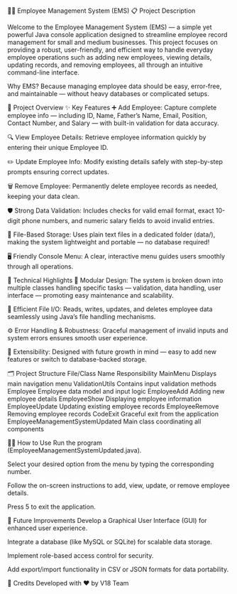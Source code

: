 🧑‍💼 Employee Management System (EMS) 
      📋 Project Description
      
Welcome to the Employee Management System (EMS) — a simple yet powerful Java console application designed to streamline employee record management for small and medium businesses.
This project focuses on providing a robust, user-friendly, and efficient way to handle everyday employee operations such as adding new employees, viewing details, updating records, and removing employees, all through an intuitive command-line interface.

Why EMS?
Because managing employee data should be easy, error-free, and maintainable — without heavy databases or complicated setups.

🚀 Project Overview
✨ Key Features
➕ Add Employee:
Capture complete employee info — including ID, Name, Father’s Name, Email, Position, Contact Number, and Salary — with built-in validation for data accuracy.

🔍 View Employee Details:
Retrieve employee information quickly by entering their unique Employee ID.

✏️ Update Employee Info:
Modify existing details safely with step-by-step prompts ensuring correct updates.

🗑️ Remove Employee:
Permanently delete employee records as needed, keeping your data clean.

🛡️ Strong Data Validation:
Includes checks for valid email format, exact 10-digit phone numbers, and numeric salary fields to avoid invalid entries.

💾 File-Based Storage:
Uses plain text files in a dedicated folder (data/), making the system lightweight and portable — no database required!

🖥️ Friendly Console Menu:
A clear, interactive menu guides users smoothly through all operations.

🔧 Technical Highlights
🧩 Modular Design:
The system is broken down into multiple classes handling specific tasks — validation, data handling, user interface — promoting easy maintenance and scalability.

📂 Efficient File I/O:
Reads, writes, updates, and deletes employee data seamlessly using Java’s file handling mechanisms.

⚙️ Error Handling & Robustness:
Graceful management of invalid inputs and system errors ensures smooth user experience.

🔄 Extensibility:
Designed with future growth in mind — easy to add new features or switch to database-backed storage.

🗂️ Project Structure
File/Class Name	Responsibility
MainMenu	Displays main navigation menu
ValidationUtils	Contains input validation methods
Employee	Employee data model and input logic
EmployeeAdd	Adding new employee details
EmployeeShow	Displaying employee information
EmployeeUpdate	Updating existing employee records
EmployeeRemove	Removing employee records
CodeExit	Graceful exit from the application
EmployeeManagementSystemUpdated	Main class coordinating all components

🧑‍💻 How to Use
Run the program (EmployeeManagementSystemUpdated.java).

Select your desired option from the menu by typing the corresponding number.

Follow the on-screen instructions to add, view, update, or remove employee details.

Press 5 to exit the application.

🔮 Future Improvements
Develop a Graphical User Interface (GUI) for enhanced user experience.

Integrate a database (like MySQL or SQLite) for scalable data storage.

Implement role-based access control for security.

Add export/import functionality in CSV or JSON formats for data portability.

🙌 Credits
Developed with ❤️ by V18 Team

